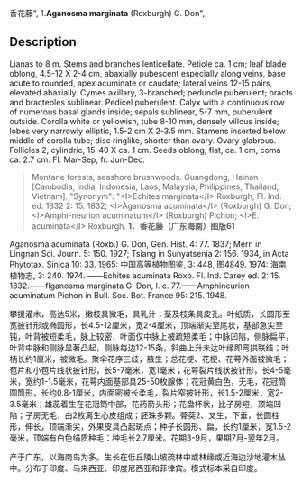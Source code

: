 香花藤",
1.**Aganosma marginata** (Roxburgh) G. Don",

## Description
Lianas to 8 m. Stems and branches lenticellate. Petiole ca. 1 cm; leaf blade oblong, 4.5-12 X 2-4 cm, abaxially pubescent especially along veins, base acute to rounded, apex acuminate or caudate; lateral veins 12-15 pairs, elevated abaxially. Cymes axillary, 3-branched; peduncle puberulent; bracts and bracteoles sublinear. Pedicel puberulent. Calyx with a continuous row of numerous basal glands inside; sepals sublinear, 5-7 mm, puberulent outside. Corolla white or yellowish, tube 8-10 mm, densely villous inside; lobes very narrowly elliptic, 1.5-2 cm X 2-3.5 mm. Stamens inserted below middle of corolla tube; disc ringlike, shorter than ovary. Ovary glabrous. Follicles 2, cylindric, 15-40 X ca. 1 cm. Seeds oblong, flat, ca. 1 cm, coma ca. 2.7 cm. Fl. Mar-Sep, fr. Jun-Dec.

> Montane forests, seashore brushwoods. Guangdong, Hainan [Cambodia, India, Indonesia, Laos, Malaysia, Philippines, Thailand, Vietnam].
  "Synonym": "&lt;I&gt;Echites marginata&lt;/I&gt; Roxburgh, Fl. Ind. ed. 1832 2: 15. 1832; &lt;I&gt;Aganosma acuminata&lt;/I&gt; (Roxburgh) G. Don; &lt;I&gt;Amphi-neurion acuminatum&lt;/I&gt; (Roxburgh) Pichon; &lt;I&gt;E. acuminata&lt;/I&gt; Roxburgh.
**1．香花藤（广东海南）图版61**

Aganosma acuminata (Roxb.) G. Don, Gen. Hist. 4: 77. 1837; Merr. in Lingnan Sci. Journ. 5: 150. 1927; Tsiang in Sunyatsenia 2: 156. 1934, in Acta Phytotax. Sinica 10: 33. 1965: 中国高等植物图鉴, 3: 448, 图4849. 1974: 海南植物志, 3: 240. 1974. ——Echites acuminata Roxb. Fl. Ind. Carey ed. 2: 15. 1832.——flganosma marginata G. Don, l. c. 77.——Amphineurion acuminatum Pichon in Bull. Soc. Bot. France 95: 215. 1948.

攀援灌木，高达5米，嫩枝具微毛，具乳汁；茎及枝条具皮孔。叶纸质，长圆形至宽披针形或椭圆形，长4.5-12厘米，宽2-4厘米，顶端渐尖至尾状，基部急尖至钝，叶背被短柔毛，脉上较密，叶面仅中脉上被疏短柔毛；中脉凹陷，侧脉扁平，叶背中脉和侧脉显著凸起，侧脉每边12-15条，斜曲上升未达叶缘即弯拱联结；叶柄长约1厘米，被微毛。聚伞花序三歧，腋生；总花梗、花梗、花萼外面被微毛；苞片和小苞片线状披针形，长5-7毫米，宽1毫米；花萼裂片线状披针形，长4-5毫米，宽约1-1.5毫米，花萼内面基部具25-50枚腺体；花冠黄白色，无毛，花冠筒圆筒形，长约0.8-1厘米，内面密被长柔毛，裂片窄披针形，长1.5-2厘米，宽2-3.5毫米；雄蕊着生在花冠筒中部，花药箭头形；花盘杯状，比子房短，顶端凹陷；子房无毛，由2枚离生心皮组成；胚珠多颗。蓇葖2、叉生，下垂，长圆柱形，伸长，顶端渐尖，外果皮具凸起斑点；种子长圆形、扁，长约1厘米，宽1.5-2毫米，顶端有白色绢质种毛：种毛长2.7厘米。花期3-9月，果期7月-翌年2月。

产于广东，以海南岛为多。生长在低丘陵山坡疏林中或林缘或近海边沙地灌木丛中。分布于印度、马来西亚、印度尼西亚和菲律宾。模式标本采自印度。
